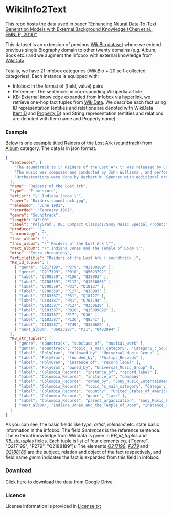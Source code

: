# WikiInfo2Text
This repo hosts the data used in paper ["Enhancing Neural Data-To-Text Generation Models with External Background Knowledge (Chen et al., EMNLP, 2019)"](https://github.com/hitercs/WikiInfo2Text/blob/master/emnlp_19_paper.pdf)

This dataset is an extension of previous [WikiBio dataset](https://github.com/DavidGrangier/wikipedia-biography-dataset) where we extend previous single Biography domain to other twenty domains (e.g. Album, Book etc.) and we augment the infobox with external knowledge from [WikiData](https://www.wikidata.org/wiki/Wikidata:Main_Page).


 Totally, we have 21 infobox categories (WikiBio + 20 self-collected categories). Each instance is equipped with:
* Infobox: in the format of (field, value) pairs
* Reference: The sentences in corresponding Wikipedia article
* KB: External knowledge expanded from Infobox via hyperlink, we retrieve one-hop fact tuples from [WikiData](https://www.wikidata.org/wiki/Wikidata:Main_Page). We describe each fact using ID representation (entities and relations are denoted with WikiData [ItemID](https://www.wikidata.org/wiki/Help:Items) and [PropertyID](https://www.wikidata.org/wiki/Help:Properties)) and String representation (entities and relations are denoted with Item name and Property name)
### Example
Below is one example titled [Raiders of the Lost Ark (soundtrack)](https://en.wikipedia.org/wiki/Raiders_of_the_Lost_Ark_(soundtrack)) from [Album](https://en.wikipedia.org/wiki/Template:Infobox_album) category.
The data is in json format.
```json
{
  "Sentences": [
    "The soundtrack to \" Raiders of the Lost Ark \" was released by Columbia Records in June 1981 .",
    "The music was composed and conducted by John Williams , and performed by the London Symphony Orchestra .",
    "Orchestrations were done by Herbert W. Spencer with additional orchestrations done by Al Woodbury ."
  ],
  "name": "Raiders of the Lost Ark",
  "type": "Film score",
  "artist": "\" Indiana Jones \"",
  "cover": "Raiders soundtrack.jpg",
  "released": "June 1981",
  "recorded": "February 1981",
  "genre": "Soundtrack",
  "length": "43:00",
  "label": "PolyGram , DCC Compact Classics/Sony Music Special Produtcts , Columbia Records ( Original LP Release )",
  "producer": "",
  "chronology": "",
  "last_album": "",
  "this_album": "\" Raiders of the Lost Ark \"",
  "next_album": "\" Indiana Jones and the Temple of Doom \"",
  "misc": "Extra chronology",
  "articletitle": "Raiders of the Lost Ark ( soundtrack )",
  "KB_id_tuples": [
    [ "genre", "Q217199", "P279", "Q2188189" ],
    [ "genre", "Q217199", "P910", "Q5623792" ],
    [ "label", "Q700359", "P156", "Q38903" ],
    [ "label", "Q700359", "P112", "Q1536003" ],
    [ "label", "Q700359", "P31", "Q18127" ],
    [ "label", "Q700359", "P127", "Q38903" ],
    [ "label", "Q183387", "P31", "Q18127" ],
    [ "label", "Q183387", "P31", "Q783794" ],
    [ "label", "Q183387", "P127", "Q330629" ],
    [ "label", "Q183387", "P910", "Q15099822" ],
    [ "label", "Q183387", "P17", "Q30" ],
    [ "label", "Q183387", "P136", "Q8341" ],
    [ "label", "Q183387", "P749", "Q330629" ],
    [ "next_album", "Q6023297", "P31", "Q482994" ]
  ],
  "KB_str_tuples": [
    [ "genre", "soundtrack", "subclass_of", "musical_work" ],
    [ "genre", "soundtrack", "topic_'s_main_category", "Category_:_Soundtracks" ],
    [ "label", "PolyGram", "followed_by", "Universal_Music_Group" ],
    [ "label", "PolyGram", "founded_by", "Philips_Records" ],
    [ "label", "PolyGram", "instance_of", "record_label" ],
    [ "label", "PolyGram", "owned_by", "Universal_Music_Group" ],
    [ "label", "Columbia_Records", "instance_of", "record_label" ],
    [ "label", "Columbia_Records", "instance_of", "company" ],
    [ "label", "Columbia_Records", "owned_by", "Sony_Music_Entertainment" ],
    [ "label", "Columbia_Records", "topic_'s_main_category", "Category_:_Columbia_Records" ],
    [ "label", "Columbia_Records", "country", "United_States_of_America" ],
    [ "label", "Columbia_Records", "genre", "jazz" ],
    [ "label", "Columbia_Records", "parent_organization", "Sony_Music_Entertainment" ],
    [ "next_album", "Indiana_Jones_and_the_Temple_of_Doom", "instance_of", "album" ]
  ]
}
```
As you can see, the basic fields like *type*, *artist*, *released* etc. state basic information in the infobox. The field *Sentences* is the reference sentence. The external knowledge from Wikidata is given in *KB_id_tuples* and *KB_str_tuples* fields. Each tuple is list of four elements eg. (["genre", "Q217199", "P279", "Q2188189"]). The elements [*Q217199*](https://www.wikidata.org/wiki/Q217199), [*P279*](https://www.wikidata.org/wiki/Property:P279) and [*Q2188189*](https://www.wikidata.org/wiki/Q2188189) are the subject, relation and object of the fact respectively, and field name *genre* indicates the fact is expanded from this field in infobox.

### Download
[Click here](https://drive.google.com/drive/folders/1H0AZ23sY3W6e2EsXeJ30PCANl1rTZMjU) to download the data from Google Drive.

### Licence
License information is provided in [License.txt](https://github.com/hitercs/WikiInfo2Text/blob/master/LICENSE.txt)
